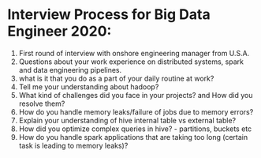 # Interview Process for Big Data Engineer 2020:  
1. First round of interview with onshore engineering manager from U.S.A.  
2. Questions about your work experience on distributed systems, spark and data engineering pipelines.  
3. what is it that you do as a part of your daily routine at work?  
4. Tell me your understanding about hadoop?  
5. What kind of challenges did you face in your projects? and How did you resolve them?  
6. How do you handle memory leaks/failure of jobs due to memory errors?  
7. Explain your understanding of hive internal table vs external table?  
8. How did you optimize complex queries in hive?  - partitions, buckets etc  
9. How do you handle spark applications that are taking too long (certain task is leading to memory leaks)?
